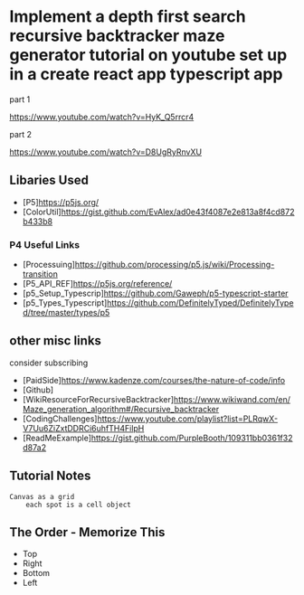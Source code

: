 # Implement a depth first search recursive backtracker maze generator tutorial on youtube set up in a create react app typescript app

part 1

https://www.youtube.com/watch?v=HyK_Q5rrcr4

part 2

https://www.youtube.com/watch?v=D8UgRyRnvXU

## Libaries Used 

* [P5]https://p5js.org/
* [ColorUtil]https://gist.github.com/EvAlex/ad0e43f4087e2e813a8f4cd872b433b8

### P4 Useful Links
* [Processuing]https://github.com/processing/p5.js/wiki/Processing-transition
* [P5_API_REF]https://p5js.org/reference/
* [p5_Setup_Typescrip]https://github.com/Gaweph/p5-typescript-starter
* [p5_Types_Typescript]https://github.com/DefinitelyTyped/DefinitelyTyped/tree/master/types/p5


## other misc links

consider subscribing

* [PaidSide]https://www.kadenze.com/courses/the-nature-of-code/info
* [Github]
* [WikiResourceForRecursiveBacktracker]https://www.wikiwand.com/en/Maze_generation_algorithm#/Recursive_backtracker
* [CodingChallenges]https://www.youtube.com/playlist?list=PLRqwX-V7Uu6ZiZxtDDRCi6uhfTH4FilpH
* [ReadMeExample]https://gist.github.com/PurpleBooth/109311bb0361f32d87a2

## Tutorial Notes

```
Canvas as a grid
    each spot is a cell object

```
## The Order - Memorize This

* Top 
* Right
* Bottom
* Left